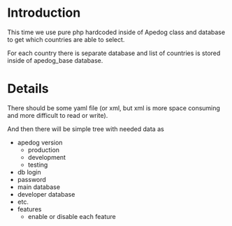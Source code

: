 # Introduction #

This time we use pure php hardcoded inside of Apedog class and database to get which countries are able to select.

For each country there is separate database and list of countries is stored inside of apedog\_base database.


# Details #

There should be some yaml file (or xml, but xml is more space consuming and more difficult to read or write).

And then there will be simple tree with needed data as
  * apedog version
    * production
    * development
    * testing
  * db login
  * password
  * main database
  * developer database
  * etc.
  * features
    * enable or disable each feature